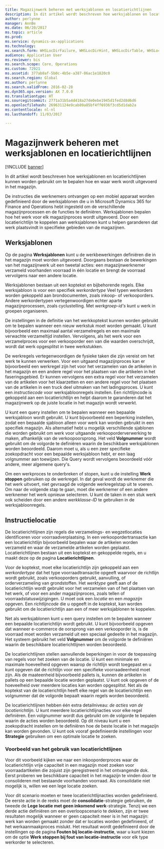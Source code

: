```yaml
---
title: Magazijnwerk beheren met werksjablonen en locatierichtlijnen
description: In dit artikel wordt beschreven hoe werksjablonen en locatierichtlijnen kunnen worden gebruikt om te bepalen hoe en waar werk wordt uitgevoerd in het magazijn.
author: perlynne
manager: AnnBe
ms.date: 06/20/2017
ms.topic: article
ms.prod: 
ms.service: dynamics-ax-applications
ms.technology: 
ms.search.form: WHSLocDirFailure, WHSLocDirHint, WHSLocDirTable, WHSLocDirTableUOM, WHSRFMenuItem, WHSWork, WHSWorkClass, WHSWorkPool, WHSWorkTemplateTable
audience: Application User
ms.reviewer: bis
ms.search.scope: Core, Operations
ms.custom: 72921
ms.assetid: 377ab8af-5b0c-4b5e-a387-06ac1e1820c0
ms.search.region: Global
ms.author: perlynne
ms.search.validFrom: 2016-02-28
ms.dyn365.ops.version: AX 7.0.0
ms.translationtype: HT
ms.sourcegitcommit: 2771a31b5a4d418a27de0ebe1945d1fed2d8d6d6
ms.openlocfilehash: 269631124e9cab89a85bf4ff6936f3cd5d1dab2a
ms.contentlocale: nl-nl
ms.lasthandoff: 11/03/2017

---
```


# <a name="control-warehouse-work-by-using-work-templates-and-location-directives"></a>Magazijnwerk beheren met werksjablonen en locatierichtlijnen

[!INCLUDE [banner](../includes/banner.md)]

In dit artikel wordt beschreven hoe werksjablonen en locatierichtlijnen kunnen worden gebruikt om te bepalen hoe en waar werk wordt uitgevoerd in het magazijn.

De instructies die werknemers ontvangen op een mobiel apparaat worden gedefinieerd door de werksjablonen die u in Microsoft Dynamics 365 for Finance and Operations hebt ingesteld om de verschillende magazijnprocessen en de functies te definiëren. Werksjablonen bepalen hoe het werk voor elk magazijnproces wordt uitgevoerd. Door een locatierichtlijn te koppelen aan werksjablonen kunt u helpen garanderen dat werk plaatsvindt in specifieke gebieden van de magazijnen.

## <a name="work-templates"></a>Werksjablonen
Op de pagina **Werksjablonen** kunt u de werkbewerkingen definiëren die in het magazijn moet worden uitgevoerd. Doorgaans bestaan de bewerkingen van het magazijnwerk uit een tweetal acties: een magazijnwerknemer verzameld voorhanden voorraad in één locatie en brengt de voorraad vervolgens naar een andere locatie. 

Werksjablonen bestaan uit een koptekst en bijbehorende regels. Elke werksjabloon is voor een specifiek *werkordertype* Veel typen werkorders worden gekoppeld aan brondocumenten, zoals inkoop- of verkooporders. Andere werkordertypen vertegenwoordigen echter aparte magazijnprocessen, zoals cyclustelling. Met *werkgroep-id's* kunt u werk in groepen organiseren. 

De instellingen in de definitie van het werkkoptekst kunnen worden gebruikt om te bepalen wanneer een nieuw werkstuk moet worden gemaakt. U kunt bijvoorbeeld een maximaal aantal verzamelregels en een maximale verwachte verzameltijd instellen. Vervolgens, als het werk voor een verzamelproces voor een verkooporder een van die waarden overschrijdt, wordt dat werk opgesplitst in twee werkstukken. 

De werkregels vertegenwoordigen de fysieke taken die zijn vereist om het werk te kunnen verwerken. Voor een uitgaand magazijnproces kan er bijvoorbeeld een werkregel zijn het voor het verzamelen van de artikelen in het magazijn en een andere regel voor het plaatsen van die artikelen in het faseringsgebied. Er kunnen vervolgens een extra regel voor het verzamelen van de artikelen voor het klaarzetten en een andere regel voor het plaatsen van de artikelen in een truck deel uitmaken van het ladingsproces. U kunt een *instructiecode* voor werksjabloonregels instellen. Een richtlijncode is gekoppeld aan een locatierichtlijn en helpt daarom te garanderen dat het magazijnwerk op de juiste locatie in het magazijn wordt verwerkt. 

U kunt een query instellen om te bepalen wanneer een bepaalde werksjabloon wordt gebruikt. U kunt bijvoorbeeld een beperking instellen, zodat een bepaalde sjabloon alleen voor werk kan worden gebruikt in een specifiek magazijn. Als alternatief hebt u mogelijk verschillende sjablonen die worden gebruikt om werk voor uitgaande verkooporderverwerking te maken, afhankelijk van de verkoopoorsprong. Het veld **Volgnummer** wordt gebruikt om de volgorde te definiëren waarin de beschikbare werksjablonen worden beoordeeld. Daarom moet u, als u een zeer specifieke zoekopdracht voor een bepaalde werksjabloon hebt, er een laag volgnummer aan toewijzen. Die Query wordt vervolgens beoordeeld vóór andere, meer algemene query's. 

Om een werkproces te onderbreken of stopen, kunt u de instelling **Werk stoppen** gebruiken op de werkregel. In dat geval wordt de werknemer die het werk uitvoert, niet gevraagd de volgende werkregelstap uit te voeren. Om naar de volgende stap te gaan, moet die werknemer of een andere werknemer het werk opnieuw selecteren. U kunt de taken in een stuk werk ook scheiden door een andere *werkklasse-ID* te gebruiken in de werksjabloonregels.

## <a name="location-directives"></a>Instructielocatie
De locatierichtlijnen zijn regels die verzamelings- en wegzetlocaties identificeren voor voorraadverplaatsing. In een verkoopordertransactie kan een locatierichtlijn bijvoorbeeld bepalen waar de artikelen worden verzameld en waar de verzamelde artikelen worden geplaatst. Locatierichtlijnen bestaan uit een koptekst en gekoppelde regels, en u maakt deze op de pagina **Locatierichtlijnen**. 

Voor de koptekst, moet elke locatierichtlijn zijn gekoppeld aan een *werkordertype* dat het type voorraadtransactie opgeeft waarvoor de richtlijn wordt gebruikt, zoals verkooporders gebruikt, aanvulling, of orderverzameling van grondstoffen. Het *werktype* geeft aan of de locatierichtlijn wordt gebruikt voor het verzamelen van of het plaatsen van het werk, of voor een ander magazijnproces, zoals tellen of voorraadstatuswijzigingen. U moet ook een *locatie* en een *magazijn* opgeven. Een *richtlijncode* die u opgeeft in de koptekst, kan worden gebruikt om de locatierichtlijn aan een of meer werksjablonen te koppelen. 

Net als werksjablonen kunt u een query instellen om te bepalen wanneer een bepaalde locatierichtlijn wordt gebruikt. U kunt bijvoorbeeld opgeven dat wanneer e-commerce de oorsprong van een verkooporder is, is de voorraad moet worden verzameld uit een speciaal gedeelte in het magazijn. Het systeem gebruikt het veld **Volgnummer** om de volgorde te definiëren waarin de beschikbare locatierichtlijnen worden beoordeeld. 

De locatierichtlijnen stellen aanvullende beperkingen in voor de toepassing van regels voor het zoeken van de locatie. U kunt een minimale en maximale hoeveelheid opgeven waarop de richtlijn wordt toegepast en u kunt opgeven dat de richtlijn voor een specifieke voorraadeenheid moet zijn. Als de maateenheid bijvoorbeeld pallets is, kunnen de artikelen in pallets op een bepaalde locatie worden geplaatst. U kunt ook opgeven of de hoeveelheid over meerdere locaties kan worden opgesplitst. Net als de koptekst van de locatierichtlijn heeft elke regel van de locatierichtlijn een volgnummer dat de volgorde bepaalt waarin regels worden beoordeeld. 

De locatierichtlijnen hebben één extra detailniveau: *de acties van de locatierichtlijn*. U kunt meerdere locatierichtlijnacties voor elke regel definiëren. Een volgnummer wordt dus gebruikt om de volgorde te bepalen waarin de acties worden beoordeeld. Op dit niveau kunt u een zoekopdracht instellen om te definiëren hoe de beste locatie in het magazijn kan worden gevonden. U kunt ook vooraf gedefinieerde instellingen voor **Strategie** gebruiken om een optimale locatie te zoeken.

### <a name="example-of-the-use-of-location-directives"></a>Voorbeeld van het gebruik van locatierichtlijnen

Voor dit voorbeeld kijken we naar een inkooporderproces waar de locatierichtlijn vrije capaciteit in een magazijn moet zoeken voor voorraadartikelen die zojuist zijn geregistreerd in het ontvangende dok. Eerst proberen we beschikbare capaciteit in het magazijn te vinden door te consolideren met bestaande voorhanden voorraad. Als consolidatie niet mogelijk is, willen we een lege locatie zoeken. 

Voor dit scenario moeten er twee locatierichtlijnacties worden gedefinieerd. De eerste actie in de reeks moet de **consolidatie**-strategie gebruiken, de tweede de **Lege locatie met geen inkomend werk**-strategie. Tenzij we een derde actie definiëren om een overloopscenario te dekken, zijn er twee resultaten mogelijk wanneer er geen capaciteit meer is in het magazijn: werk kan worden gemaakt zonder dat er locaties worden gedefinieerd, of het werkaanmaakproces mislukt. Het resultaat wordt gedefinieerd door de instellingen op de pagina **Fouten bij locatie-instructie**, waar u kunt kiezen om de optie **Werk stoppen bij fout van locatie-instructie** voor elk type werkorder te selecteren.




